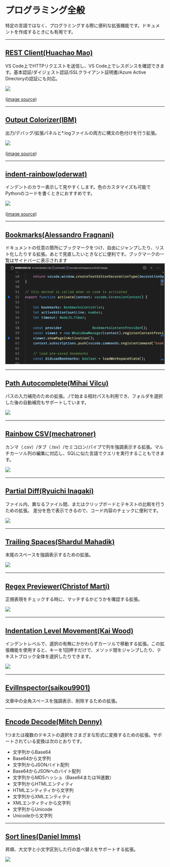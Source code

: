 # プログラミング全般

特定の言語ではなく、プログラミングする際に便利な拡張機能です。ドキュメ
ントを作成するときにも有用です。

---
## [REST Client(Huachao Mao)](https://marketplace.visualstudio.com/items?itemName=humao.rest-client)

VS Code上でHTTPリクエストを送信し、VS Code上でレスポンスを確認できます。基本認証/ダイジェスト認証/SSLクライアント証明書/Azure Active Directoryの認証にも対応。

![](https://raw.githubusercontent.com/Huachao/vscode-restclient/master/images/usage.gif)

([image source](https://marketplace.visualstudio.com/items?itemName=humao.rest-client))

---
## [Output Colorizer(IBM)](https://marketplace.visualstudio.com/items?itemName=IBM.output-colorizer)
出力/デバッグ/拡張パネルと*.logファイルの両方に構文の色付けを行う拡張。

![](https://raw.githubusercontent.com/IBM-Bluemix/vscode-log-output-colorizer/master/github-assets/screenshot-1.jpg)

([image source](https://marketplace.visualstudio.com/items?itemName=IBM.output-colorizer))

---
## [indent-rainbow(oderwat)](https://marketplace.visualstudio.com/items?itemName=oderwat.indent-rainbow)
インデントのカラー表示して見やすくします。色のカスタマイズも可能でPythonのコードを書くときにおすすめです。

![](https://raw.githubusercontent.com/oderwat/vscode-indent-rainbow/master/assets/example.png)

([image source](https://marketplace.visualstudio.com/items?itemName=oderwat.indent-rainbow))

---
## [Bookmarks(Alessandro Fragnani)](https://marketplace.visualstudio.com/items?itemName=alefragnani.Bookmarks)

ドキュメントの任意の箇所にブックマークをつけ、自由にジャンプしたり、リスト化したりする拡張。あとで見直したいときなどに便利です。ブックマークの一覧はサイドバーに表示されます
![](https://github.com/alefragnani/vscode-bookmarks/raw/master/images/printscreen-toggle.png)

---
## [Path Autocomplete(Mihai Vilcu)](https://marketplace.visualstudio.com/items?itemName=ionutvmi.path-autocomplete)

パスの入力補完のための拡張。./で始まる相対パスも利用でき、フォルダを選択した後の自動補完もサポートしています。

![](https://raw.githubusercontent.com/ionutvmi/path-autocomplete/master/demo/path-autocomplete.gif)

---
## [Rainbow CSV(mechatroner)](https://marketplace.visualstudio.com/items?itemName=mechatroner.rainbow-csv)

カンマ（.csv）/タブ（.tsv）/セミコロン/パイプで列を強調表示する拡張。マルチカーソル列の編集に対応し、SQLに似た言語でクエリを実行することもできます。

![](https://i.imgur.com/PRFKVIN.png)


---
## [Partial Diff(Ryuichi Inagaki)](https://marketplace.visualstudio.com/items?itemName=ryu1kn.partial-diff)

ファイル内、異なるファイル間、またはクリップボードとテキストの比較を行うための拡張。
差分を色で表示できるので、コード内容のチェックに便利です。

![](https://raw.githubusercontent.com/ryu1kn/vscode-partial-diff/master/images/public.gif)


---
## [Trailing Spaces(Shardul Mahadik)](https://marketplace.visualstudio.com/items?itemName=shardulm94.trailing-spaces)

末尾のスペースを強調表示するための拡張。

![](https://shardulm94.gallerycdn.vsassets.io/extensions/shardulm94/trailing-spaces/0.3.1/1554790489790/Microsoft.VisualStudio.Services.Icons.Default)


---
## [Regex Previewer(Christof Marti)](https://marketplace.visualstudio.com/items?itemName=chrmarti.regex)

正規表現をチェックする時に、マッチするかどうかを確認する拡張。

![](https://github.com/chrmarti/vscode-regex/raw/master/images/in_action.gif)


---
## [Indentation Level Movement(Kai Wood)](https://marketplace.visualstudio.com/items?itemName=kaiwood.indentation-level-movement)

インデントレベルで、選択の有無にかかわらずカーソルで移動する拡張。この拡張機能を使用すると、キーを1回押すだけで、メソッド間をジャンプしたり、テキストブロック全体を選択したりできます。

![](https://github.com/kaiwood/vscode-indentation-level-movement/raw/master/images/indentation-level-movement.gif)


---
## [EvilInspector(saikou9901)](https://marketplace.visualstudio.com/items?itemName=saikou9901.evilinspector)

文章中の全角スペースを強調表示、削除するための拡張。


---
## [Encode Decode(Mitch Denny)](https://marketplace.visualstudio.com/items?itemName=mitchdenny.ecdc)

1つまたは複数のテキストの選択をさまざまな形式に変換するための拡張。サポートされている変換は次のとおりです。

+ 文字列からBase64
+ Base64から文字列
+ 文字列からJSONバイト配列
+ Base64からJSONへのバイト配列
+ 文字列からMD5ハッシュ（Base64または16進数）
+ 文字列からHTMLエンティティ
+ HTMLエンティティから文字列
+ 文字列からXMLエンティティ
+ XMLエンティティから文字列
+ 文字列からUnicode
+ Unicodeから文字列


---
## [Sort lines(Daniel Imms)](https://marketplace.visualstudio.com/items?itemName=Tyriar.sort-lines)

昇順、大文字と小文字区別した行の並べ替えをサポートする拡張。

![](https://github.com/Tyriar/vscode-sort-lines/raw/master/images/usage-animation.gif)

